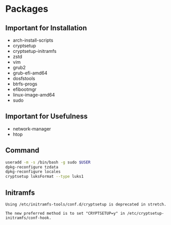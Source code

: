 # Packages

## Important for Installation

- arch-install-scripts
- cryptsetup
- cryptsetup-initramfs
- zstd
- vim
- grub2
- grub-efi-amd64
- dosfstools
- btrfs-progs
- efibootmgr
- linux-image-amd64
- sudo

## Important for Usefulness

- network-manager
- htop

## Command

```sh
useradd -m -s /bin/bash -g sudo $USER
dpkg-reconfigure tzdata
dpkg-reconfigure locales
cryptsetup luksFormat --type luks1
```

## Initramfs

```text
Using /etc/initramfs-tools/conf.d/cryptsetup is deprecated in stretch.

The new preferred method is to set "CRYPTSETUP=y" in /etc/cryptsetup-initramfs/conf-hook.
```
